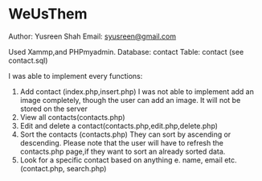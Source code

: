 # WeUsThem
Author: Yusreen Shah
Email: syusreen@gmail.com

Used Xammp,and PHPmyadmin.
Database: contact
Table: contact 
(see contact.sql)

I was able to implement every functions:
1. Add contact (index.php,insert.php)
   I was not able to implement add an image completely, though the user can add an image. It will not be stored on the server
2. View all contacts(contacts.php)
3. Edit and delete a contact(contacts.php,edit.php,delete.php)
4. Sort the contacts (contacts.php)
   They can sort by ascending or descending. Please note that the user will have to refresh the contacts.php page,if they want to sort an already sorted data.
5. Look for a specific contact based on anything e. name, email etc. (contact.php, search.php)
